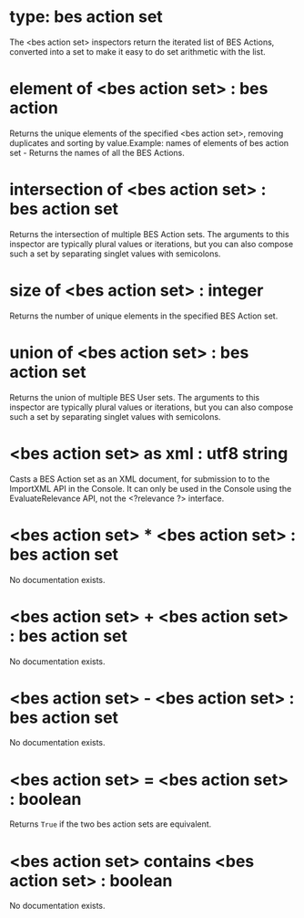 # type: bes action set

The &lt;bes action set&gt; inspectors return the iterated list of BES Actions, converted into a set to make it easy to do set arithmetic with the list.

# element of &lt;bes action set&gt; : bes action

Returns the unique elements of the specified &lt;bes action set&gt;, removing duplicates and sorting by value.Example: names of elements of bes action set - Returns the names of all the BES Actions.

# intersection of &lt;bes action set&gt; : bes action set

Returns the intersection of multiple BES Action sets. The arguments to this inspector are typically plural values or iterations, but you can also compose such a set by separating singlet values with semicolons.

# size of &lt;bes action set&gt; : integer

Returns the number of unique elements in the specified BES Action set.

# union of &lt;bes action set&gt; : bes action set

Returns the union of multiple BES User sets. The arguments to this inspector are typically plural values or iterations, but you can also compose such a set by separating singlet values with semicolons.

# &lt;bes action set&gt; as xml : utf8 string

Casts a BES Action set as an XML document, for submission to to the ImportXML API in the Console. It can only be used in the Console using the EvaluateRelevance API, not the &lt;?relevance ?&gt; interface.

# &lt;bes action set&gt; * &lt;bes action set&gt; : bes action set

No documentation exists.

# &lt;bes action set&gt; + &lt;bes action set&gt; : bes action set

No documentation exists.

# &lt;bes action set&gt; - &lt;bes action set&gt; : bes action set

No documentation exists.

# &lt;bes action set&gt; = &lt;bes action set&gt; : boolean

Returns `True` if the two bes action sets are equivalent.

# &lt;bes action set&gt; contains &lt;bes action set&gt; : boolean

No documentation exists.
